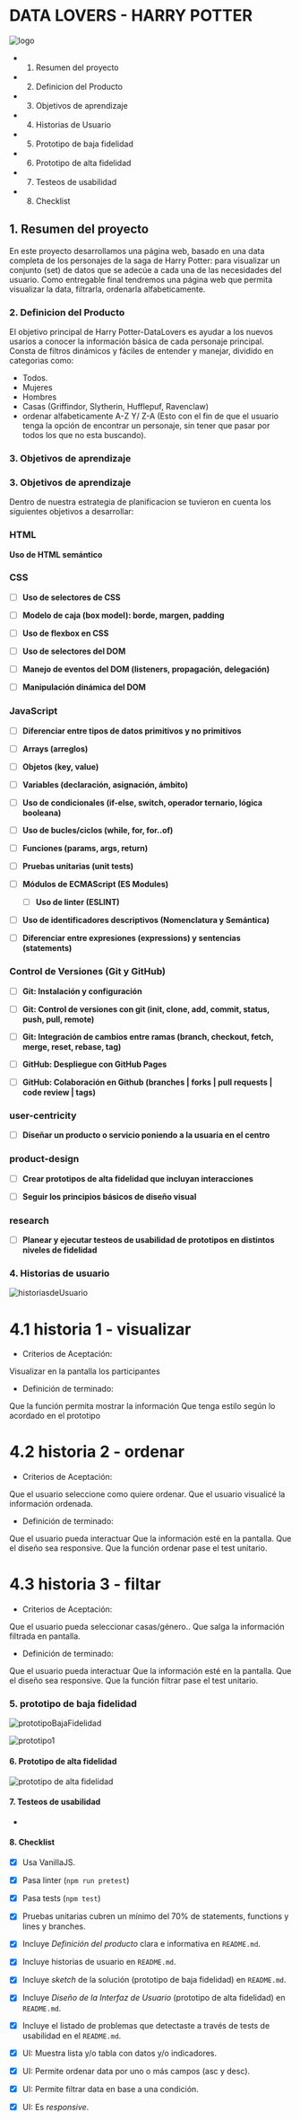 # DATA LOVERS - HARRY POTTER


![logo](https://user-images.githubusercontent.com/108754453/188944054-3e7138a6-fa29-48ec-ae20-b9b6f1433996.gif)


* 1. Resumen del proyecto
* 2. Definicion del Producto
* 3. Objetivos de aprendizaje
* 4. Historias de Usuario
* 5. Prototipo de baja fidelidad
* 6. Prototipo de alta fidelidad
* 7. Testeos de usabilidad
* 8. Checklist



## 1. Resumen del proyecto 

En este proyecto desarrollamos una página web, basado en una data completa de los personajes de la saga de Harry Potter: para visualizar un conjunto (set) de datos que se adecúe a cada una de las necesidades del usuario. Como entregable final tendremos una página web que permita visualizar la data, filtrarla, ordenarla alfabeticamente. 

### 2. Definicion del Producto

El objetivo principal de Harry Potter-DataLovers es ayudar a los nuevos usarios a conocer la información básica de cada personaje principal. Consta de filtros dinámicos y fáciles de entender y manejar, dividido en categorias como:

 * Todos.
 * Mujeres
 * Hombres
 * Casas (Griffindor, Slytherin, Hufflepuf, Ravenclaw)
 * ordenar alfabeticamente A-Z Y/ Z-A
(Esto con el fin de que el usuario tenga la opción de encontrar un personaje, sin tener que pasar por todos los que no esta buscando).


### 3. Objetivos de aprendizaje

### 3. Objetivos de aprendizaje

Dentro de nuestra estrategia de planificacion se tuvieron en cuenta los  siguientes objetivos a desarrollar:

### HTML

 **Uso de HTML semántico**

   ### CSS

- [ ] **Uso de selectores de CSS**

- [ ] **Modelo de caja (box model): borde, margen, padding**
 
- [ ] **Uso de flexbox en CSS**
 
- [ ] **Uso de selectores del DOM**
  
- [ ] **Manejo de eventos del DOM (listeners, propagación, delegación)**  

- [ ] **Manipulación dinámica del DOM**

 

### JavaScript

- [ ] **Diferenciar entre tipos de datos primitivos y no primitivos**

- [ ] **Arrays (arreglos)**

 - [ ] **Objetos (key, value)**

- [ ] **Variables (declaración, asignación, ámbito)**

 - [ ] **Uso de condicionales (if-else, switch, operador ternario, lógica booleana)**
   
- [ ] **Uso de bucles/ciclos (while, for, for..of)**

 - [ ] **Funciones (params, args, return)**

 - [ ] **Pruebas unitarias (unit tests)**

- [ ] **Módulos de ECMAScript (ES Modules)**

  - [ ] **Uso de linter (ESLINT)**

- [ ] **Uso de identificadores descriptivos (Nomenclatura y Semántica)**

- [ ] **Diferenciar entre expresiones (expressions) y sentencias (statements)**

### Control de Versiones (Git y GitHub)

- [ ] **Git: Instalación y configuración**

- [ ] **Git: Control de versiones con git (init, clone, add, commit, status, push, pull, remote)**

- [ ] **Git: Integración de cambios entre ramas (branch, checkout, fetch, merge, reset, rebase, tag)**

- [ ] **GitHub: Despliegue con GitHub Pages**

  
- [ ] **GitHub: Colaboración en Github (branches | forks | pull requests | code review | tags)**

### user-centricity

- [ ] **Diseñar un producto o servicio poniendo a la usuaria en el centro**

### product-design

- [ ] **Crear prototipos de alta fidelidad que incluyan interacciones**

- [ ] **Seguir los principios básicos de diseño visual**

### research

- [ ] **Planear y ejecutar testeos de usabilidad de prototipos en distintos niveles de fidelidad**

 

### 4. Historias de usuario

![historiasdeUsuario](https://user-images.githubusercontent.com/108754453/188944122-c6c4c9f2-fff3-475a-a3e2-9fdd172fcf41.PNG)


 # 4.1 historia 1 - visualizar
 
 * Criterios de Aceptación:

Visualizar en la pantalla los participantes

 * Definición de terminado:

Que la función permita mostrar la información
Que tenga estilo según lo acordado en el prototipo

# 4.2 historia 2 - ordenar

* Criterios de Aceptación:

Que el usuario seleccione como quiere ordenar.
Que el usuario visualicé la información ordenada.

* Definición de terminado:

Que el usuario pueda interactuar
Que la información esté en la pantalla.
Que el diseño sea responsive.
Que la función ordenar pase el test unitario.

# 4.3 historia 3 - filtar

* Criterios de Aceptación:

Que el usuario pueda seleccionar casas/género..
Que salga la información filtrada en pantalla.

* Definición de terminado:

Que el usuario pueda interactuar
Que la información esté en la pantalla.
Que el diseño sea responsive.
Que la función filtrar pase el test unitario.

### 5. prototipo de baja fidelidad
![prototipoBajaFidelidad](https://user-images.githubusercontent.com/108754453/188944819-951c1334-cb92-4d64-a32f-bf3f8cc58f57.PNG)

![prototipo1](https://user-images.githubusercontent.com/108754453/188944829-eca978e0-754d-4a59-b1f1-f1a33f40dc99.PNG)

#### 6. Prototipo de alta fidelidad



![prototipo de alta fidelidad](https://user-images.githubusercontent.com/108754453/188944703-8a96f1cd-1904-425a-8105-c288dee21655.PNG)

#### 7. Testeos de usabilidad

* 

#### 8. Checklist

* [x] Usa VanillaJS.
* [x] Pasa linter (`npm run pretest`)
* [x] Pasa tests (`npm test`)
* [x] Pruebas unitarias cubren un mínimo del 70% de statements, functions y
  lines y branches.
* [x] Incluye _Definición del producto_ clara e informativa en `README.md`.
* [x] Incluye historias de usuario en `README.md`.
* [x] Incluye _sketch_ de la solución (prototipo de baja fidelidad) en
  `README.md`.
* [x] Incluye _Diseño de la Interfaz de Usuario_ (prototipo de alta fidelidad)
  en `README.md`.
* [x] Incluye el listado de problemas que detectaste a través de tests de
  usabilidad en el `README.md`.
* [x] UI: Muestra lista y/o tabla con datos y/o indicadores.
* [x] UI: Permite ordenar data por uno o más campos (asc y desc).
* [x] UI: Permite filtrar data en base a una condición.
* [x] UI: Es _responsive_.


